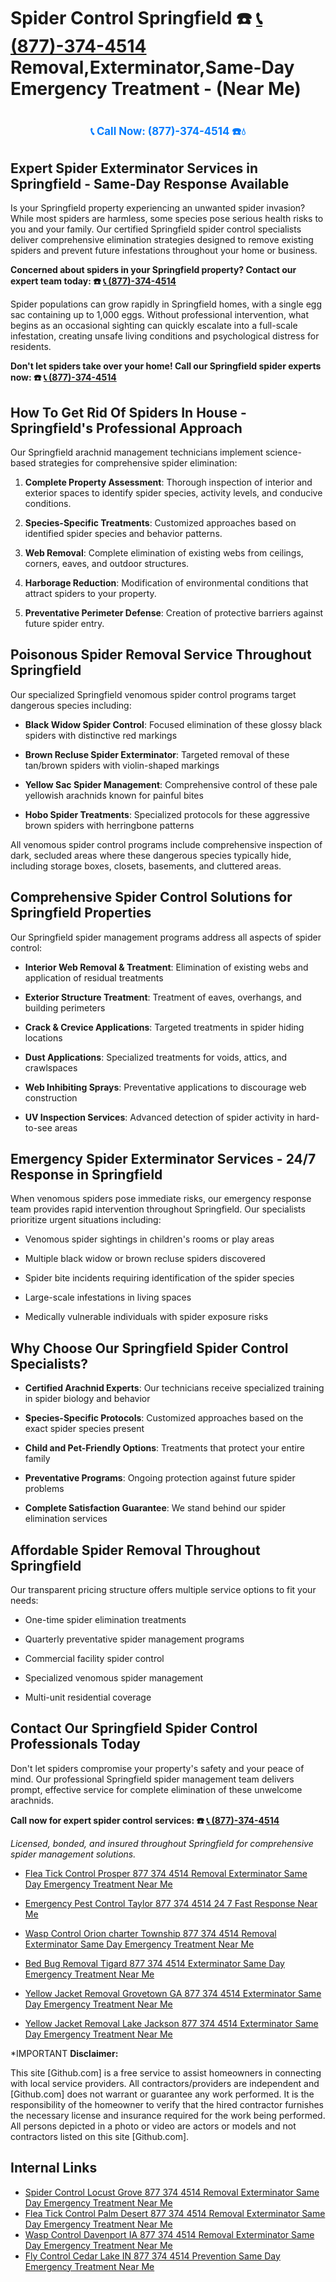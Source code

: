 # Spider Control Springfield ☎️ [📞 (877)-374-4514](https://pest-control-4514.netlify.app) Removal,Exterminator,Same-Day Emergency Treatment - (Near Me)
# 

<p align="center" style="font-size: 1.2em; font-weight: bold; margin: 20px 0;">
  <a href="https://pest-control-4514.netlify.app" target="_blank" style="color: #007BFF; text-decoration: none;">📞 Call Now: (877)-374-4514 ☎️💧</a>
</p>

## Expert Spider Exterminator Services in Springfield - Same-Day Response Available

Is your Springfield property experiencing an unwanted spider invasion? While most spiders are harmless, some species pose serious health risks to you and your family. Our certified Springfield spider control specialists deliver comprehensive elimination strategies designed to remove existing spiders and prevent future infestations throughout your home or business.

**Concerned about spiders in your Springfield property? Contact our expert team today: ☎️ [📞 (877)-374-4514](https://pest-control-4514.netlify.app)**

Spider populations can grow rapidly in Springfield homes, with a single egg sac containing up to 1,000 eggs. Without professional intervention, what begins as an occasional sighting can quickly escalate into a full-scale infestation, creating unsafe living conditions and psychological distress for residents.

**Don't let spiders take over your home! Call our Springfield spider experts now: ☎️ [📞 (877)-374-4514](https://pest-control-4514.netlify.app)**

## How To Get Rid Of Spiders In House - Springfield's Professional Approach

Our Springfield arachnid management technicians implement science-based strategies for comprehensive spider elimination:

1. **Complete Property Assessment**: Thorough inspection of interior and exterior spaces to identify spider species, activity levels, and conducive conditions.

2. **Species-Specific Treatments**: Customized approaches based on identified spider species and behavior patterns.

3. **Web Removal**: Complete elimination of existing webs from ceilings, corners, eaves, and outdoor structures.

4. **Harborage Reduction**: Modification of environmental conditions that attract spiders to your property.

5. **Preventative Perimeter Defense**: Creation of protective barriers against future spider entry.

## Poisonous Spider Removal Service Throughout Springfield

Our specialized Springfield venomous spider control programs target dangerous species including:

- **Black Widow Spider Control**: Focused elimination of these glossy black spiders with distinctive red markings

- **Brown Recluse Spider Exterminator**: Targeted removal of these tan/brown spiders with violin-shaped markings

- **Yellow Sac Spider Management**: Comprehensive control of these pale yellowish arachnids known for painful bites

- **Hobo Spider Treatments**: Specialized protocols for these aggressive brown spiders with herringbone patterns

All venomous spider control programs include comprehensive inspection of dark, secluded areas where these dangerous species typically hide, including storage boxes, closets, basements, and cluttered areas.

## Comprehensive Spider Control Solutions for Springfield Properties

Our Springfield spider management programs address all aspects of spider control:

- **Interior Web Removal & Treatment**: Elimination of existing webs and application of residual treatments

- **Exterior Structure Treatment**: Treatment of eaves, overhangs, and building perimeters

- **Crack & Crevice Applications**: Targeted treatments in spider hiding locations

- **Dust Applications**: Specialized treatments for voids, attics, and crawlspaces

- **Web Inhibiting Sprays**: Preventative applications to discourage web construction

- **UV Inspection Services**: Advanced detection of spider activity in hard-to-see areas

## Emergency Spider Exterminator Services - 24/7 Response in Springfield

When venomous spiders pose immediate risks, our emergency response team provides rapid intervention throughout Springfield. Our specialists prioritize urgent situations including:

- Venomous spider sightings in children's rooms or play areas

- Multiple black widow or brown recluse spiders discovered

- Spider bite incidents requiring identification of the spider species

- Large-scale infestations in living spaces

- Medically vulnerable individuals with spider exposure risks

## Why Choose Our Springfield Spider Control Specialists?

- **Certified Arachnid Experts**: Our technicians receive specialized training in spider biology and behavior

- **Species-Specific Protocols**: Customized approaches based on the exact spider species present

- **Child and Pet-Friendly Options**: Treatments that protect your entire family

- **Preventative Programs**: Ongoing protection against future spider problems

- **Complete Satisfaction Guarantee**: We stand behind our spider elimination services

## Affordable Spider Removal Throughout Springfield

Our transparent pricing structure offers multiple service options to fit your needs:

- One-time spider elimination treatments

- Quarterly preventative spider management programs

- Commercial facility spider control

- Specialized venomous spider management

- Multi-unit residential coverage

## Contact Our Springfield Spider Control Professionals Today

Don't let spiders compromise your property's safety and your peace of mind. Our professional Springfield spider management team delivers prompt, effective service for complete elimination of these unwelcome arachnids.

**Call now for expert spider control services: ☎️ [📞 (877)-374-4514](https://pest-control-4514.netlify.app)**

*Licensed, bonded, and insured throughout Springfield for comprehensive spider management solutions.*


- [Flea Tick Control Prosper 877 374 4514 Removal Exterminator Same Day Emergency Treatment Near Me](https://github.com/allyoucaneatsushiin/pest-control/blob/main/Flea-Tick-Control-Prosper-877-374-4514-Removal-Exterminator-Same-Day-Emergency-Treatment-Near-Me.md)
- [Emergency Pest Control Taylor 877 374 4514 24 7 Fast Response Near Me](https://github.com/allyoucaneatsushiin/pest-control/blob/main/Emergency-Pest-Control-Taylor-877-374-4514-24-7-Fast-Response-Near-Me.md)
- [Wasp Control Orion charter Township 877 374 4514 Removal Exterminator Same Day Emergency Treatment Near Me](https://github.com/allyoucaneatsushiin/pest-control/blob/main/Wasp-Control-Orion-charter-Township-877-374-4514-Removal-Exterminator-Same-Day-Emergency-Treatment-Near-Me.md)


- [Bed Bug Removal Tigard 877 374 4514 Exterminator Same Day Emergency Treatment Near Me](https://github.com/allyoucaneatsushiin/pest-control/blob/main/Bed-Bug-Removal-Tigard-877-374-4514-Exterminator-Same-Day-Emergency-Treatment-Near-Me.md)
- [Yellow Jacket Removal Grovetown GA 877 374 4514 Exterminator Same Day Emergency Treatment Near Me](https://github.com/allyoucaneatsushiin/pest-control/blob/main/Yellow-Jacket-Removal-Grovetown-GA-877-374-4514-Exterminator-Same-Day-Emergency-Treatment-Near-Me.md)
- [Yellow Jacket Removal Lake Jackson 877 374 4514 Exterminator Same Day Emergency Treatment Near Me](https://github.com/allyoucaneatsushiin/pest-control/blob/main/Yellow-Jacket-Removal-Lake-Jackson-877-374-4514-Exterminator-Same-Day-Emergency-Treatment-Near-Me.md)


*IMPORTANT **Disclaimer:**  

This site [Github.com] is a free service to assist homeowners in connecting with local service providers. All contractors/providers are independent and [Github.com] does not warrant or guarantee any work performed. It is the responsibility of the homeowner to verify that the hired contractor furnishes the necessary license and insurance required for the work being performed. All persons depicted in a photo or video are actors or models and not contractors listed on this site [Github.com].


## Internal Links
- [Spider Control Locust Grove 877 374 4514 Removal Exterminator Same Day Emergency Treatment Near Me](https://github.com/allyoucaneatsushiin/pest-control/blob/main/Spider-Control-Locust-Grove-877-374-4514-Removal-Exterminator-Same-Day-Emergency-Treatment-Near-Me.md)
- [Flea Tick Control Palm Desert 877 374 4514 Removal Exterminator Same Day Emergency Treatment Near Me](https://github.com/allyoucaneatsushiin/pest-control/blob/main/Flea-Tick-Control-Palm-Desert-877-374-4514-Removal-Exterminator-Same-Day-Emergency-Treatment-Near-Me.md)
- [Wasp Control Davenport IA 877 374 4514 Removal Exterminator Same Day Emergency Treatment Near Me](https://github.com/allyoucaneatsushiin/pest-control/blob/main/Wasp-Control-Davenport-IA-877-374-4514-Removal-Exterminator-Same-Day-Emergency-Treatment-Near-Me.md)
- [Fly Control Cedar Lake IN 877 374 4514 Prevention Same Day Emergency Treatment Near Me](https://github.com/allyoucaneatsushiin/pest-control/blob/main/Fly-Control-Cedar-Lake-IN-877-374-4514-Prevention-Same-Day-Emergency-Treatment-Near-Me.md)
